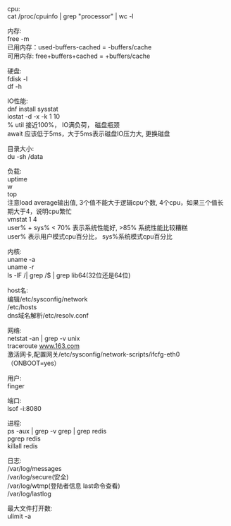 cpu:  
cat /proc/cpuinfo | grep "processor" | wc -l  
  
内存:  
free -m   
已用内存：used-buffers-cached = -buffers/cache  
可用内存: free+buffers+cached = +buffers/cache  
  
硬盘:  
fdisk -l  
df -h  
  
IO性能:  
dnf install sysstat  
iostat -d -x -k 1 10  
% util 接近100%， IO满负荷， 磁盘瓶颈  
await 应该低于5ms，大于5ms表示磁盘IO压力大, 更换磁盘  
  
目录大小:  
du -sh /data  
  
负载:  
uptime  
w  
top  
注意load average输出值, 3个值不能大于逻辑cpu个数, 4个cpu，如果三个值长期大于4，说明cpu繁忙  
vmstat 1 4  
user% + sys% < 70% 表示系统性能好, >85% 系统性能比较糟糕  
user% 表示用户模式cpu百分比， sys%系统模式cpu百分比  
  
内核:  
uname -a  
uname -r  
ls -lF /| grep /$ | grep lib64(32位还是64位)  
  
host名:  
编辑/etc/sysconfig/network  
/etc/hosts  
dns域名解析/etc/resolv.conf  
  
网络:  
netstat -an | grep -v unix  
traceroute www.163.com  
激活网卡,配置网关/etc/sysconfig/network-scripts/ifcfg-eth0（ONBOOT=yes）  
  
用户:  
finger  
  
端口:  
lsof -i:8080  
  
进程:  
ps -aux | grep -v grep | grep redis  
pgrep redis  
killall redis  
  
日志:  
/var/log/messages  
/var/log/secure(安全)  
/var/log/wtmp(登陆者信息 last命令查看)  
/var/log/lastlog  
  
最大文件打开数:  
ulimit -a  








